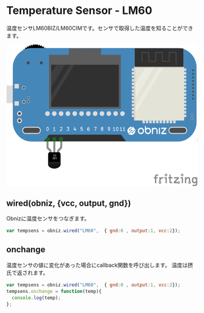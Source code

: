 # Temperature Sensor - LM60
温度センサLM60BIZ/LM60CIMです。センサで取得した温度を知ることができます。






![photo of AnalogTempratureSensor](./wired.png)



## wired(obniz, {vcc, output, gnd})
Obnizに温度センサをつなぎます。
```javascript
var tempsens = obniz.wired("LM60",  { gnd:0 , output:1, vcc:2});
```

## onchange
温度センサの値に変化があった場合にcallback関数を呼び出します。
温度は摂氏で返されます。
```javascript
var tempsens = obniz.wired("LM60",  { gnd:0 , output:1, vcc:2});
tempsens.onchange = function(temp){
  console.log(temp);
};
```
 
